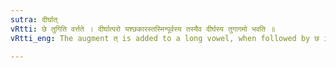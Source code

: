 ```yaml
---
sutra: दीर्घात्
vRtti: छे तुगिति वर्त्तते । दीर्घात्परो यश्छकारस्तस्मिन्पूर्वस्य तस्यैव दीर्घस्य तुगागमो भवति ॥
vRtti_eng: The augment त् is added to a long vowel, when followed by छ in a continuous text.

---
```


